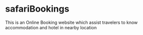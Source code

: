 # safariBookings
This is an Online Booking website which assist travelers to know accommodation and hotel in nearby location
